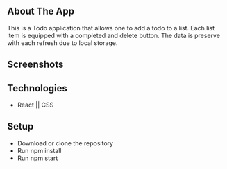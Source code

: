 ## About The App

This is a Todo application that allows one to add a todo to a list. Each list item is equipped with a completed and delete button. The data is preserve with each refresh due to local storage.

## Screenshots

## Technologies

- React || CSS

## Setup

- Download or clone the repository
- Run npm install
- Run npm start
